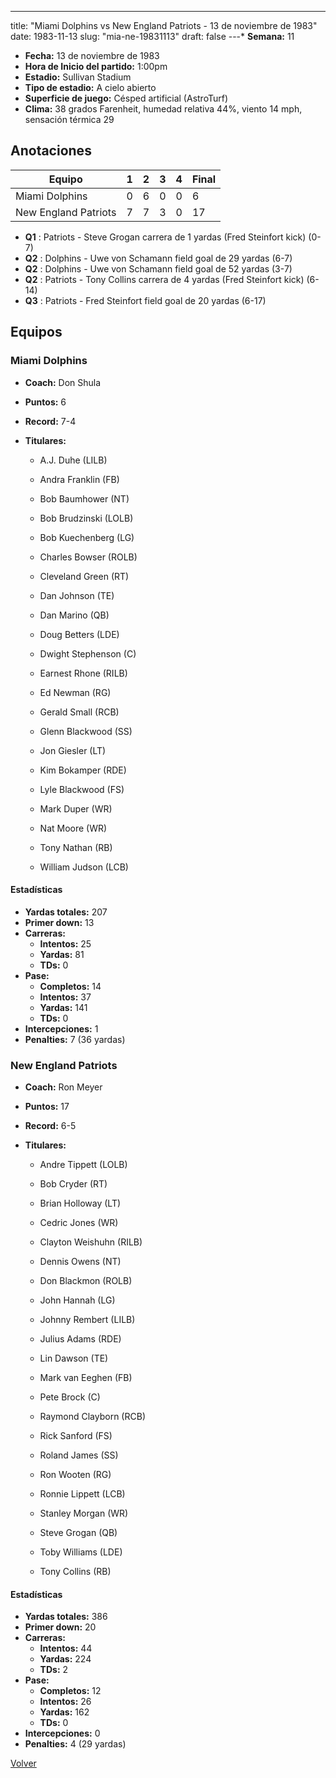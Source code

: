 ---
title: "Miami Dolphins vs New England Patriots - 13 de noviembre de 1983"
date: 1983-11-13
slug: "mia-ne-19831113"
draft: false
---* **Semana:** 11
* **Fecha:** 13 de noviembre de 1983
* **Hora de Inicio del partido:** 1:00pm
* **Estadio:** Sullivan Stadium
* **Tipo de estadio:** A cielo abierto
* **Superficie de juego:** Césped artificial (AstroTurf)
* **Clima:** 38 grados Farenheit, humedad relativa 44%, viento 14 mph, sensación térmica 29




## Anotaciones
| Equipo | 1 | 2 | 3 | 4 | Final |
|--------|---|---|---|---|-------|
| Miami Dolphins  | 0 | 6 | 0 | 0  | 6 |
| New England Patriots  | 7 | 7 | 3 | 0  | 17 |
* **Q1** : Patriots - Steve Grogan carrera de 1 yardas (Fred Steinfort kick) (0-7)
* **Q2** : Dolphins - Uwe von Schamann field goal de 29 yardas (6-7)
* **Q2** : Dolphins - Uwe von Schamann field goal de 52 yardas (3-7)
* **Q2** : Patriots - Tony Collins carrera de 4 yardas (Fred Steinfort kick) (6-14)
* **Q3** : Patriots - Fred Steinfort field goal de 20 yardas (6-17)


## Equipos


### Miami Dolphins
* **Coach:** Don Shula
* **Puntos:** 6
* **Record:** 7-4
* **Titulares:** 

  * A.J. Duhe (LILB) 

  * Andra Franklin (FB) 

  * Bob Baumhower (NT) 

  * Bob Brudzinski (LOLB) 

  * Bob Kuechenberg (LG) 

  * Charles Bowser (ROLB) 

  * Cleveland Green (RT) 

  * Dan Johnson (TE) 

  * Dan Marino (QB) 

  * Doug Betters (LDE) 

  * Dwight Stephenson (C) 

  * Earnest Rhone (RILB) 

  * Ed Newman (RG) 

  * Gerald Small (RCB) 

  * Glenn Blackwood (SS) 

  * Jon Giesler (LT) 

  * Kim Bokamper (RDE) 

  * Lyle Blackwood (FS) 

  * Mark Duper (WR) 

  * Nat Moore (WR) 

  * Tony Nathan (RB) 

  * William Judson (LCB) 

#### Estadísticas
* **Yardas totales:** 207
* **Primer down:** 13
* **Carreras:**
  * **Intentos:** 25
  * **Yardas:** 81
  * **TDs:** 0
* **Pase:**
  * **Completos:** 14
  * **Intentos:** 37
  * **Yardas:** 141
  * **TDs:** 0
* **Intercepciones:** 1
* **Penalties:** 7 (36 yardas)

### New England Patriots
* **Coach:** Ron Meyer
* **Puntos:** 17
* **Record:** 6-5
* **Titulares:** 

  * Andre Tippett (LOLB) 

  * Bob Cryder (RT) 

  * Brian Holloway (LT) 

  * Cedric Jones (WR) 

  * Clayton Weishuhn (RILB) 

  * Dennis Owens (NT) 

  * Don Blackmon (ROLB) 

  * John Hannah (LG) 

  * Johnny Rembert (LILB) 

  * Julius Adams (RDE) 

  * Lin Dawson (TE) 

  * Mark van Eeghen (FB) 

  * Pete Brock (C) 

  * Raymond Clayborn (RCB) 

  * Rick Sanford (FS) 

  * Roland James (SS) 

  * Ron Wooten (RG) 

  * Ronnie Lippett (LCB) 

  * Stanley Morgan (WR) 

  * Steve Grogan (QB) 

  * Toby Williams (LDE) 

  * Tony Collins (RB) 

#### Estadísticas
* **Yardas totales:** 386
* **Primer down:** 20
* **Carreras:**
  * **Intentos:** 44
  * **Yardas:** 224
  * **TDs:** 2
* **Pase:**
  * **Completos:** 12
  * **Intentos:** 26
  * **Yardas:** 162
  * **TDs:** 0
* **Intercepciones:** 0
* **Penalties:** 4 (29 yardas)


[Volver](/historia/1983)
